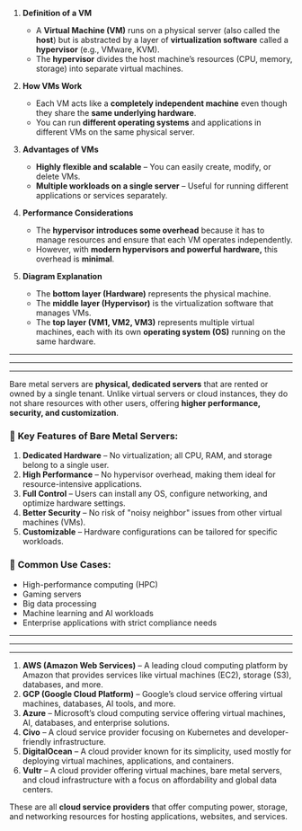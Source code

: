 1. **Definition of a VM**  
   - A **Virtual Machine (VM)** runs on a physical server (also called the **host**) but is abstracted by a layer of **virtualization software** called a **hypervisor** (e.g., VMware, KVM).
   - The **hypervisor** divides the host machine’s resources (CPU, memory, storage) into separate virtual machines.

2. **How VMs Work**  
   - Each VM acts like a **completely independent machine** even though they share the **same underlying hardware**.
   - You can run **different operating systems** and applications in different VMs on the same physical server.

3. **Advantages of VMs**  
   - **Highly flexible and scalable** – You can easily create, modify, or delete VMs.
   - **Multiple workloads on a single server** – Useful for running different applications or services separately.

4. **Performance Considerations**  
   - The **hypervisor introduces some overhead** because it has to manage resources and ensure that each VM operates independently.
   - However, with **modern hypervisors and powerful hardware,** this overhead is **minimal**.

5. **Diagram Explanation**  
   - The **bottom layer (Hardware)** represents the physical machine.  
   - The **middle layer (Hypervisor)** is the virtualization software that manages VMs.  
   - The **top layer (VM1, VM2, VM3)** represents multiple virtual machines, each with its own **operating system (OS)** running on the same hardware.



---
---
---


Bare metal servers are **physical, dedicated servers** that are rented or owned by a single tenant. Unlike virtual servers or cloud instances, they do not share resources with other users, offering **higher performance, security, and customization**.

### 🔹 **Key Features of Bare Metal Servers:**
1. **Dedicated Hardware** – No virtualization; all CPU, RAM, and storage belong to a single user.
2. **High Performance** – No hypervisor overhead, making them ideal for resource-intensive applications.
3. **Full Control** – Users can install any OS, configure networking, and optimize hardware settings.
4. **Better Security** – No risk of "noisy neighbor" issues from other virtual machines (VMs).
5. **Customizable** – Hardware configurations can be tailored for specific workloads.

### 🔹 **Common Use Cases:**
- High-performance computing (HPC)
- Gaming servers
- Big data processing
- Machine learning and AI workloads
- Enterprise applications with strict compliance needs


---
---
---


1. **AWS (Amazon Web Services)** – A leading cloud computing platform by Amazon that provides services like virtual machines (EC2), storage (S3), databases, and more.  
2. **GCP (Google Cloud Platform)** – Google’s cloud service offering virtual machines, databases, AI tools, and more.  
3. **Azure** – Microsoft’s cloud computing service offering virtual machines, AI, databases, and enterprise solutions.  
4. **Civo** – A cloud service provider focusing on Kubernetes and developer-friendly infrastructure.  
5. **DigitalOcean** – A cloud provider known for its simplicity, used mostly for deploying virtual machines, applications, and containers.  
6. **Vultr** – A cloud provider offering virtual machines, bare metal servers, and cloud infrastructure with a focus on affordability and global data centers.  

These are all **cloud service providers** that offer computing power, storage, and networking resources for hosting applications, websites, and services.